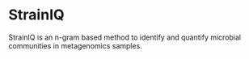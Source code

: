 # StrainIQ
StrainIQ is an n-gram based method to identify and quantify microbial communities in metagenomics samples.
